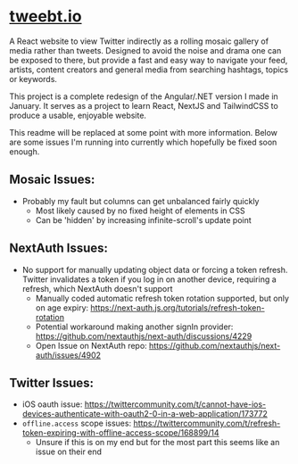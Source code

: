 # [tweebt.io](https://tweebt.io)

A React website to view Twitter indirectly as a rolling mosaic gallery of media rather than tweets.
Designed to avoid the noise and drama one can be exposed to there, but provide a fast and easy way to navigate your feed, artists, content creators and general media from searching hashtags, topics or keywords.

This project is a complete redesign of the Angular/.NET version I made in January.
It serves as a project to learn React, NextJS and TailwindCSS to produce a usable, enjoyable website.

This readme will be replaced at some point with more information.
Below are some issues I'm running into currently which hopefully be fixed soon enough.

## Mosaic Issues:
- Probably my fault but columns can get unbalanced fairly quickly
	- Most likely caused by no fixed height of elements in CSS
	- Can be 'hidden' by increasing infinite-scroll's update point

## NextAuth Issues:
- No support for manually updating object data or forcing a token refresh. Twitter invalidates a token if you log in on another device, requiring a refresh, which NextAuth doesn't support
	- Manually coded automatic refresh token rotation supported, but only on age expiry: https://next-auth.js.org/tutorials/refresh-token-rotation
	- Potential workaround making another signIn provider: https://github.com/nextauthjs/next-auth/discussions/4229
	- Open Issue on NextAuth repo: https://github.com/nextauthjs/next-auth/issues/4902

## Twitter Issues:
- iOS oauth issue: https://twittercommunity.com/t/cannot-have-ios-devices-authenticate-with-oauth2-0-in-a-web-application/173772
- `offline.access` scope issues: https://twittercommunity.com/t/refresh-token-expiring-with-offline-access-scope/168899/14
	- Unsure if this is on my end but for the most part this seems like an issue on their end
